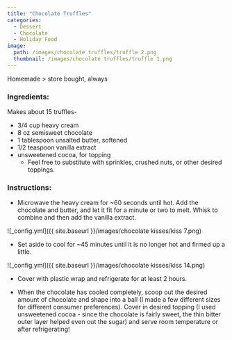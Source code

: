 ```yaml
---
title: "Chocolate Truffles"
categories:
  - Dessert
  - Chocolate
  - Holiday Food
image:
  path: /images/chocolate truffles/truffle 2.png
  thumbnail: /images/chocolate truffles/truffle 1.png
---
```


Homemade > store bought, always

### Ingredients:

Makes about 15 truffles-

* 3/4 cup heavy cream
* 8 oz semisweet chocolate
* 1 tablespoon unsalted butter, softened
* 1/2 teaspoon vanilla extract
* unsweetened cocoa, for topping
  - Feel free to substitute with sprinkles, crushed nuts, or other desired toppings.

### Instructions:

* Microwave the heavy cream for ~60 seconds until hot. Add the chocolate and butter, and let it fit for a minute or two to melt. Whisk to combine and then add the vanilla extract. 

![_config.yml]({{ site.baseurl }}/images/chocolate kisses/kiss 7.png)

* Set aside to cool for ~45 minutes until it is no longer hot and firmed up a little. 

![_config.yml]({{ site.baseurl }}/images/chocolate kisses/kiss 14.png)

* Cover with plastic wrap and refrigerate for at least 2 hours.

* When the chocolate has cooled completely, scoop out the desired amount of chocolate and shape into a ball (I made a few different sizes for different consumer preferences). Cover in desired topping (I used unsweetened cocoa - since the chocolate is fairly sweet, the thin bitter outer layer helped even out the sugar) and serve room temperature or after refrigerating!



